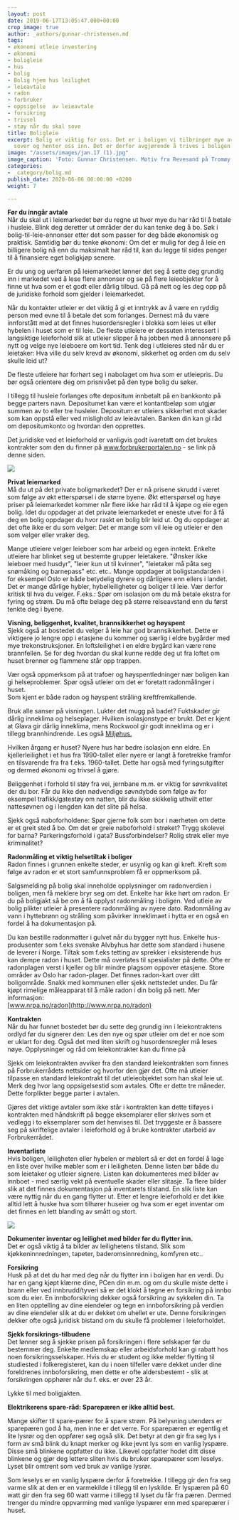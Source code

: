 ```yaml
---
layout: post
date: 2019-06-17T13:05:47.000+00:00
crop_image: true
author: _authors/gunnar-christensen.md
tags:
- økonomi utleie investering
- økonomi
- boligleie
- hus
- bolig
- Bolig hjem hus leilighet
- leieavtale
- radon
- forbruker
- oppsigelse  av leieavtale
- forsikring
- trivsel
- støy når du skal sove
title: Boligleie
excerpt: Bolig er viktig for oss. Det er i boligen vi tilbringer mye av fritiden,
  sover og henter oss inn. Det er derfor avgjørende å trives i boligen.
image: "/assets/images/jan.17 (1).jpg"
image_caption: 'Foto: Gunnar Christensen. Motiv fra Revesand på Tromøy ved Arendal.'
categories:
- _category/bolig.md
publish_date: 2020-06-06 00:00:00 +0200
weight: 7

---
```

**Før du inngår avtale**  
Når du skal ut i leiemarkedet bør du regne ut hvor mye du har råd til å betale i husleie. Blink deg deretter ut områder der du kan tenke deg å bo. Søk i bolig-til-leie-annonser etter det som passer for deg både økonomisk og praktisk. Samtidig bør du tenke økonomi: Om det er mulig for deg å leie en billigere bolig nå enn du maksimalt har råd til, kan du legge til sides penger til å finansiere eget boligkjøp senere.

Er du ung og uerfaren på leiemarkedet lønner det seg å sette deg grundig inn i markedet ved å lese flere annonser og se på flere leieobjekter for å finne ut hva som er et godt eller dårlig tilbud. Gå på nett og les deg opp på de juridiske forhold som gjelder i leiemarkedet.

Når du kontakter utleier er det viktig å gi et inntrykk av å være en ryddig person med evne til å betale det som forlanges. Dernest må du være innforstått med at det finnes husordensregler i blokka som leies ut eller hybelen i huset som er til leie. De fleste utleiere er dessuten interessert i langsiktige leieforhold slik at utleier slipper å ha jobben med å annonsere på nytt og velge nye leieboere om kort tid. Tenk deg i utleieres sted når du er leietaker: Hva ville du selv krevd av økonomi, sikkerhet og orden om du selv skulle leid ut?

De fleste utleiere har forhørt seg i nabolaget om hva som er utleiepris. Du bør også orientere deg om prisnivået på den type bolig du søker.

I tillegg til husleie forlanges ofte depositum innbetalt på en bankkonto på begge parters navn. Depositumet kan være et kontantbeløp som utgjør summen av to eller tre husleier. Depositum er utleiers sikkerhet mot skader som kan oppstå eller ved mislighold av leieavtalen. Banken din kan gi råd om depositumkonto og hvordan den opprettes.

Det juridiske ved et leieforhold er vanligvis godt ivaretatt om det brukes kontrakter som den du finner på www.forbrukerportalen.no - se link på denne siden.

![](/assets/images/hytte.jpg)

**Privat leiemarked**  
Må du ut på det private boligmarkedet? Der er nå prisene skrudd i været som følge av økt etterspørsel i de større byene. Økt etterspørsel og høye priser på leiemarkedet kommer når flere ikke har råd til å kjøpe og eie egen bolig. Idet du oppdager at det private leiemarkedet er eneste utvei for å få deg en bolig oppdager du hvor raskt en bolig blir leid ut. Og du oppdager at det ofte ikke er du som velger: Det er mange som vil leie og utleier er den som velger eller vraker deg.

Mange utleiere velger leieboer som har arbeid og egen inntekt. Enkelte utleiere har blinket seg ut bestemte grupper leietakere. "Ønsker ikke leieboer med husdyr", "leier kun ut til kvinner", "leietaker må påta seg snømåking og barnepass" etc. etc.. Mange oppdager at boligstandarden i for eksempel Oslo er både betydelig dyrere og dårligere enn ellers i landet. Det er mange dårlige hybler, hybelleiligheter og boliger til leie. Vær derfor kritisk til hva du velger. F.eks.: Spør om isolasjon om du må betale ekstra for fyring og strøm. Du må ofte belage deg på større reiseavstand enn du først tenkte deg i byene.

**Visning, beliggenhet, kvalitet, brannsikkerhet og høyspent**  
Sjekk også at bostedet du velger å leie har god brannsikkerhet. Dette er viktigere jo lengre opp i etasjene du kommer og særlig i eldre bygårder med mye trekonstruksjoner. En loftsleilighet i en eldre bygård kan være rene brannfellen. Se for deg hvordan du skal kunne redde deg ut fra loftet om huset brenner og flammene står opp trappen.

Vær også oppmerksom på at trafoer og høyspentledninger nær boligen kan gi helseproblemer. Spør også utleier om det er foretatt radonmålinger i huset.   
Som kjent er både radon og høyspent stråling kreftfremkallende.

Bruk alle sanser på visningen. Lukter det mugg på badet? Fuktskader gir dårlig inneklima og helseplager. Hvilken isolasjonstype er brukt. Det er kjent at Glava gir dårlig inneklima, mens Rockwool gir godt inneklima og er i tillegg brannhindrende. Les også [Miljøhus.](http://www.helping.no/miljohus.htm)

Hvilken årgang er huset? Nyere hus har bedre isolasjon enn eldre. En kjellerleilighet i et hus fra 1990-tallet eller nyere er langt å foretrekke framfor en tilsvarende fra fra f.eks. 1960-tallet. Dette har også med fyringsutgifter og dermed økonomi og trivsel å gjøre.

Beliggenhet i forhold til støy fra vei, jernbane m.m. er viktig for søvnkvalitet der du bor. Får du ikke den nødvendige søvndybde som følge av for eksempel trafikk/gatestøy om natten, blir du ikke skikkelig uthvilt etter nattesøvnen og i lengden kan det slite på helsa.

Sjekk også naboforholdene: Spør gjerne folk som bor i nærheten om dette er et greit sted å bo. Om det er greie naboforhold i strøket? Trygg skolevei for barna? Parkeringsforhold i gata? Bussforbindelser? Rolig strøk eller mye kriminalitet?

**Radonmåling et viktig helsetiltak i boliger**  
Radon finnes i grunnen enkelte steder, er usynlig og kan gi kreft. Kreft som følge av radon er et stort samfunnsproblem få er oppmerksom på.

Salgsmelding på bolig skal inneholde opplysninger om radonverdien i boligen, men få meklere bryr seg om det. Enkelte har ikke hørt om radon. Er du på boligjakt så be om å få opplyst radonmåling i boligen. Ved utleie av bolig plikter utleier å presentere radonmåling av nyere dato. Radonmåling av vann i hyttebrønn og stråling som påvirker inneklimaet i hytta er en også en fordel å ha dokumentasjon på.

Du kan bestille radonmatter i gulvet når du bygger nytt hus. Enkelte hus-produsenter som f.eks svenske Alvbyhus har dette som standard i husene de leverer i Norge. Tiltak som f.eks tetting av sprekker i eksisterende hus kan dempe radon i huset. Dette må overlates til spesialister på dette. Ofte er radonplagen verst i kjeller og blir mindre plagsom oppover etasjene. Store områder av Oslo har radon-plager. Det finnes radon-kart over ditt boligområde. Snakk med kommunen eller sjekk nettstedet under. Du får kjøpt rimelige måleapparat til å måle radon i din bolig på nett. Mer informasjon:  
[www.nrpa.no/radon](http://www.nrpa.no/radon)

**Kontrakten**  
Når du har funnet bostedet bør du sette deg grundig inn i leiekontraktens ordlyd før du signerer den: Les den nye og spør utleier om det er noe som er uklart for deg. Også det med liten skrift og husordensregler må leses nøye. Opplysninger og råd om leiekontrakter kan du finne på

Sjekk om leiekontrakten avviker fra den standard leiekontrakten som finnes på Forbrukerrådets nettsider og hvorfor den gjør det. Ofte må utleier tilpasse en standard leiekontrakt til det utleieobjektet som han skal leie ut. Merk deg hvor lang oppsigelsestid som avtales. Ofte er dette tre måneder. Dette forplikter begge parter i avtalen.

Gjøres det viktige avtaler som ikke står i kontrakten kan dette tilføyes i kontrakten med håndskrift på begge eksemplarer eller skrives som et vedlegg i to eksemplarer som det henvises til. Det tryggeste er å bassere seg på skriftelige avtaler i leieforhold og å bruke kontrakter utarbeid av Forbrukerrådet.

**Inventarliste**  
Hvis boligen, leiligheten eller hybelen er møblert så er det en fordel å lage en liste over hvilke møbler som er i leiligheten. Denne listen bør både du som leietaker og utleier signere. Listen kan dokumenteres med bilder av innboet - med særlig vekt på eventuelle skader eller slitasje. Ta flere bilder slik at det finnes dokumentasjon på inventarets tilstand. En slik liste kan være nyttig når du en gang flytter ut. Etter et lengre leieforhold er det ikke alltid lett å huske hva som tilhører huseier og hva som er eget inventar om det finnes en lett blanding av smått og stort.

![](/assets/images/husostheia2.jpg)

**Dokumenter inventar og leilighet med bilder før du flytter inn.**  
Det er også viktig å ta bilder av leilighetens tilstand. Slik som kjøkkeninnredningen, tapeter, baderomsinnredning, komfyren etc..

**Forsikring**  
Husk på at det du har med deg når du flytter inn i boligen har en verdi. Du har en gang kjøpt klærne dine, PCen din m.m. og om du skulle miste dette i brann eller ved innbrudd/tyveri så er det klokt å tegne en forsikring på innbo som du eier. En innboforsikring dekker også forsikring av sykkelen din. Ta en liten opptelling av dine eiendeler og tegn en innboforsikring på verdien av dine eiendeler slik at du er dekket om uhellet er ute. Denne forsikringen dekker ofte også juridisk bistand om du skulle få problemer i leieforholdet.

**Sjekk forsikrings-tilbudene**  
Det lønner seg å sjekke prisen på forsikringen i flere selskaper før du bestemmer deg. Enkelte medlemskap eller arbeidsforhold kan gi rabatt hos noen forsikringsselskaper. Hvis du er student og ikke melder flytting til studiested i folkeregisteret, kan du i noen tilfeller være dekket under dine foreldrenes innboforsikring, men dette er ofte aldersbestemt - slik at forsikringen opphører når du f. eks. er over 23 år.

Lykke til med boligjakten.

**Elektrikerens spare-råd: Sparepæren er ikke alltid best.**

Mange skifter til spare-pærer for å spare strøm. På belysning utendørs er sparepæren god å ha, men inne er det verre. For sparepæren er egentlig et lite lysrør og den oppfører seg også slik. Det betyr at den gir fra seg lys i form av små blink du knapt merker og ikke jevnt lys som en vanlig lyspære. Disse små blinkene oppfatter du ikke. Likevel oppfatter hodet ditt disse blinkene og gjør deg lettere sliten hvis du bruker sparepærer som leselys. Lyset blir omtrent som ved bruk av vanlige lysrør.

Som leselys er en vanlig lyspære derfor å foretrekke. I tillegg gir den fra seg varme slik at den er en varmekilde i tillegg til en lyskilde. Er lyspæren på 60 watt gir den fra seg 60 watt varme i tillegg til lyset du får fra pæren. Dermed trenger du mindre oppvarming med vanlige lyspærer enn med sparepærer i huset.